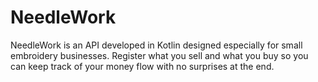 # NeedleWork

NeedleWork is an API developed in Kotlin designed especially for small embroidery businesses. Register what you sell and what you buy so you can keep track of your money flow with no surprises at the end.

